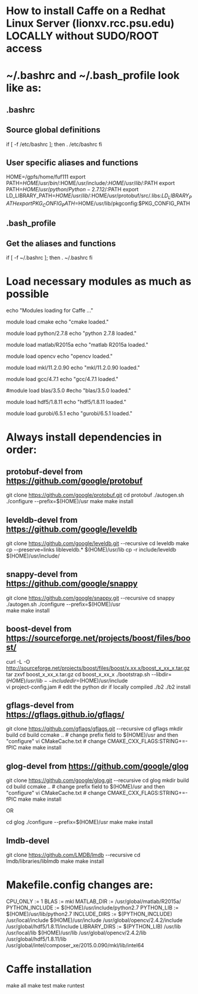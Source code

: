 # How to install Caffe on a Redhat Linux Server (lionxv.rcc.psu.edu) LOCALLY without SUDO/ROOT access




# ~/.bashrc and ~/.bash_profile look like as:

## .bashrc
## Source global definitions
if [ -f /etc/bashrc ]; then
        . /etc/bashrc
fi
## User specific aliases and functions
HOME=/gpfs/home/fuf111
export PATH=$HOME/usr/bin/:$HOME/usr/include/:$HOME/usr/lib/:$PATH
export PATH=$HOME/usr/python/Python-2.7.12/:$PATH
export LD_LIBRARY_PATH=$HOME/usr/lib/:$HOME/usr/protobuf/src/.libs:$LD_LIBRARY_PATH
export PKG_CONFIG_PATH=$HOME/usr/lib/pkgconfig:$PKG_CONFIG_PATH

## .bash_profile
## Get the aliases and functions
if [ -f ~/.bashrc ]; then
        . ~/.bashrc
fi



# Load necessary modules as much as possible

echo "Modules loading for Caffe ..."

module load cmake
echo "cmake loaded."

module load python/2.7.8
echo "python 2.7.8 loaded."

module load matlab/R2015a
echo "matlab R2015a loaded."

module load opencv
echo "opencv loaded."

module load mkl/11.2.0.90
echo "mkl/11.2.0.90 loaded."

module load gcc/4.7.1
echo "gcc/4.7.1 loaded."

#module load blas/3.5.0
#echo "blas/3.5.0 loaded."

module load hdf5/1.8.11
echo "hdf5/1.8.11 loaded."

module load gurobi/6.5.1
echo "gurobi/6.5.1 loaded."



# Always install dependencies in order:
## protobuf-devel from https://github.com/google/protobuf
git clone https://github.com/google/protobuf.git
cd protobuf
./autogen.sh
./configure --prefix=$(HOME)/usr
make
make install

## leveldb-devel from https://github.com/google/leveldb
git clone https://github.com/google/leveldb.git  --recursive
cd leveldb
make
cp --preserve=links libleveldb.* $(HOME)/usr/lib
cp -r include/leveldb $(HOME)/usr/include/  

## snappy-devel from https://github.com/google/snappy
git clone https://github.com/google/snappy.git  --recursive
cd snappy
./autogen.sh
./configure --prefix=$(HOME)/usr                      
make
make install

## boost-devel from https://sourceforge.net/projects/boost/files/boost/
curl -L -O http://sourceforge.net/projects/boost/files/boost/x.xx.x/boost_x_xx_x.tar.gz
tar zxvf boost_x_xx_x.tar.gz
cd boost_x_xx_x
./bootstrap.sh --libdir=$(HOME)/usr/lib --includedir=$(HOME)/usr/include                                                       
vi project-config.jam # edit the python dir if locally compiled
./b2
./b2 install

## gflags-devel from https://gflags.github.io/gflags/
git clone https://github.com/gflags/gflags.git --recursive
cd gflags
mkdir build
cd build
ccmake .. # change prefix field to $(HOME)/usr and then "configure"
vi CMakeCache.txt # change CMAKE_CXX_FLAGS:STRING+=-fPIC
make
make install

## glog-devel from https://github.com/google/glog
git clone https://github.com/google/glog.git --recursive
cd glog
mkdir build
cd build
ccmake .. # change prefix field to $(HOME)/usr and then "configure"
vi CMakeCache.txt # change CMAKE_CXX_FLAGS:STRING+=-fPIC
make
make install

OR

cd glog
./configure --prefix=$(HOME)/usr
make
make install

## lmdb-devel
git clone https://github.com/LMDB/lmdb  --recursive
cd lmdb/libraries/liblmdb
make
make install



# Makefile.config changes are:
CPU_ONLY := 1
BLAS := mkl
MATLAB_DIR := /usr/global/matlab/R2015a/
PYTHON_INCLUDE := $(HOME)/usr/include/python2.7
PYTHON_LIB := $(HOME)/usr/lib/python2.7
INCLUDE_DIRS := $(PYTHON_INCLUDE) /usr/local/include $(HOME)/usr/include /usr/global/opencv/2.4.2/include /usr/global/hdf5/1.8.11/include
LIBRARY_DIRS := $(PYTHON_LIB) /usr/lib /usr/local/lib $(HOME)/usr/lib /usr/global/opencv/2.4.2/lib /usr/global/hdf5/1.8.11/lib /usr/global/intel/composer_xe/2015.0.090/mkl/lib/intel64



# Caffe installation
make all
make test
make runtest


